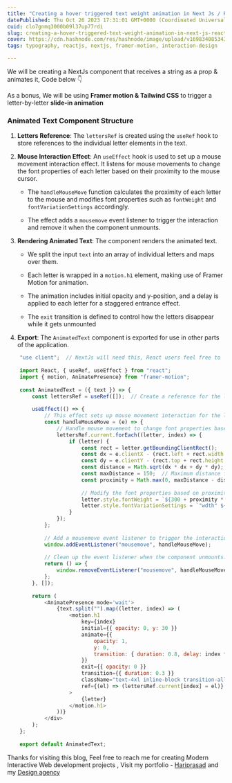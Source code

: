 ```yaml
---
title: "Creating a hover triggered text weight animation in Next Js / React - with source code"
datePublished: Thu Oct 26 2023 17:31:01 GMT+0000 (Coordinated Universal Time)
cuid: clo7gnmq3000b09l37up77rdi
slug: creating-a-hover-triggered-text-weight-animation-in-next-js-react-with-source-code
cover: https://cdn.hashnode.com/res/hashnode/image/upload/v1698340853434/e464b478-c0ad-4dbd-9b19-b2dea019237b.gif
tags: typography, reactjs, nextjs, framer-motion, interaction-design

---
```


We will be creating a NextJs component that receives a string as a prop & animates it, Code below 👇

As a bonus, We will be using **Framer motion & Tailwind CSS** to trigger a letter-by-letter **slide-in animation**

### Animated Text Component Structure

1. **Letters Reference**: The `lettersRef` is created using the `useRef` hook to store references to the individual letter elements in the text.
    
2. **Mouse Interaction Effect**: An `useEffect` hook is used to set up a mouse movement interaction effect. It listens for mouse movements to change the font properties of each letter based on their proximity to the mouse cursor.
    
    * The `handleMouseMove` function calculates the proximity of each letter to the mouse and modifies font properties such as `fontWeight` and `fontVariationSettings` accordingly.
        
    * The effect adds a `mousemove` event listener to trigger the interaction and remove it when the component unmounts.
        
3. **Rendering Animated Text**: The component renders the animated text.
    
    * We split the input `text` into an array of individual letters and maps over them.
        
    * Each letter is wrapped in a `motion.h1` element, making use of Framer Motion for animation.
        
    * The animation includes initial opacity and y-position, and a delay is applied to each letter for a staggered entrance effect.
        
    * The `exit` transition is defined to control how the letters disappear while it gets unmounted
        
4. **Export**: The `AnimatedText` component is exported for use in other parts of the application.
    

```javascript
    "use client";  // NextJs will need this, React users feel free to  remove this
    
    import React, { useRef, useEffect } from "react";
    import { motion, AnimatePresence} from "framer-motion";
    
    const AnimatedText = ({ text }) => {
        const lettersRef = useRef([]);  // Create a reference for the letters
    
        useEffect(() => {
            // This effect sets up mouse movement interaction for the letters.
            const handleMouseMove = (e) => {
                // Handle mouse movement to change font properties based on proximity to the mouse.
                lettersRef.current.forEach((letter, index) => {
                    if (letter) {
                        const rect = letter.getBoundingClientRect();
                        const dx = e.clientX - (rect.left + rect.width / 2);
                        const dy = e.clientY - (rect.top + rect.height / 2);
                        const distance = Math.sqrt(dx * dx + dy * dy);
                        const maxDistance = 150;  // Maximum distance for interaction (feel free adjust this).
                        const proximity = Math.max(0, maxDistance - distance) / maxDistance;
                        
                        // Modify the font properties based on proximity to the mouse.
                        letter.style.fontWeight = `${300 + proximity * 1000}`;
                        letter.style.fontVariationSettings = `"wdth" ${20 * proximity + 100}`;
                    }
                });
            };
    
            // Add a mousemove event listener to trigger the interaction.
            window.addEventListener("mousemove", handleMouseMove);
    
            // Clean up the event listener when the component unmounts.
            return () => {
                window.removeEventListener("mousemove", handleMouseMove);
            };
        }, []);
    
        return (
            <AnimatePresence mode='wait'>
                {text.split("").map((letter, index) => (
                    <motion.h1
                        key={index}
                        initial={{ opacity: 0, y: 30 }}
                        animate={{
                            opacity: 1,
                            y: 0,
                            transition: { duration: 0.8, delay: index * 0.1 },
                        }}
                        exit={{ opacity: 0 }}
                        transition={{ duration: 0.3 }}
                        className="text-4xl inline-block transition-all duration-100 delay-[-30ms] lg:text-8xl whitespace-nowrap"
                        ref={(el) => (lettersRef.current[index] = el)}
                    >
                        {letter} 
                    </motion.h1>
                ))}
            </div>
        );
    };
    
    export default AnimatedText;
```

Thanks for visiting this blog, Feel free to reach me for creating Modern Interactive Web development projects , Visit my portfolio - [Hariprasad](https://hariprasd.me) and my [Design agency](https://devignx.tech)
